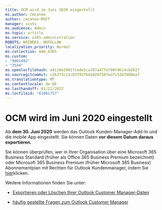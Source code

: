 ```yaml
---
title: OCM wird im Juni 2020 eingestellt
ms.author: cmcatee
author: cmcatee-MSFT
manager: scotv
ms.audience: Admin
ms.topic: article
ms.service: o365-administration
ROBOTS: NOINDEX, NOFOLLOW
localization_priority: Normal
ms.collection: Adm_O365
ms.custom:
- "9001492"
- "3544"
ms.openlocfilehash: e4118e29017ce4e5ca707a47fe790fd614c82627
ms.sourcegitcommit: c26373c21c837937b41026f56fedfc51b7b80ea7
ms.translationtype: MT
ms.contentlocale: de-DE
ms.lasthandoff: 01/12/2022
ms.locfileid: "61861757"
---
```

# <a name="ocm-to-be-retired-june-2020"></a>OCM wird im Juni 2020 eingestellt


Ab **dem 30. Juni 2020** werden das Outlook Kunden-Manager-Add-In und die mobile App eingestellt. Sie können Daten **vor diesem Datum** **daraus exportieren.**  

Sie können überprüfen, wer in Ihrer Organisation über eine Microsoft 365 Business Standard (früher als Office 365 Business Premium bezeichnet) oder Microsoft 365 Business Premium (früher Microsoft 365  Business) Abonnementplan mit Rechten für Outlook Kundenmanager, indem Sie [hier](https://admin.microsoft.com/AdminPortal/Home?ref=/users)klicken.

Weitere Informationen finden Sie unter:

- [Exportieren oder Löschen Ihrer Outlook Customer Manager-Daten](https://support.office.com/article/1a421cb4-e8de-4b44-bfb8-710b92820439)

- [häufig gestellte Fragen zum Outlook Customer Manager](https://techcommunity.microsoft.com/t5/outlook-customer-manager/faq-frequently-asked-questions-about-outlook-customer-manager/m-p/29680)
